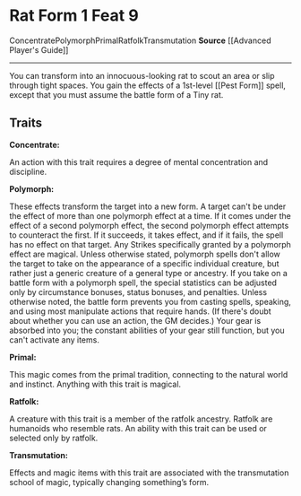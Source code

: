 ﻿---
actions: '[one-action]'
cost: null
element: null
feat: Rat Form
frequency: null
heighten_level: null
id: '1308'
level: '9'
name: Rat Form
prerequisite: null
rarity: Common
requirement: null
school: Transmutation
source: '[[DATABASE/source/Advanced Player''s Guide|Advanced Player''s Guide]]'
subcategory: null
trait:
- '[[DATABASE/trait/Concentrate|Concentrate]]'
- '[[DATABASE/trait/Polymorph|Polymorph]]'
- '[[DATABASE/trait/Primal|Primal]]'
- '[[DATABASE/trait/Ratfolk|Ratfolk]]'
- '[[DATABASE/trait/Transmutation|Transmutation]]'
trigger: null
type: Feat

---
# Rat Form <span class="action-icon">1</span> <span class="item-type">Feat 9</span>

<span class="item-trait">Concentrate</span><span class="item-trait">Polymorph</span><span class="item-trait">Primal</span><span class="item-trait">Ratfolk</span><span class="item-trait">Transmutation</span>
**Source** [[Advanced Player's Guide]]

---
You can transform into an innocuous-looking rat to scout an area or slip through tight spaces. You gain the effects of a 1st-level [[Pest Form]] spell, except that you must assume the battle form of a Tiny rat.

## Traits

**Concentrate:**

An action with this trait requires a degree of mental concentration and discipline.

**Polymorph:**

These effects transform the target into a new form. A target can't be under the effect of more than one polymorph effect at a time. If it comes under the effect of a second polymorph effect, the second polymorph effect attempts to counteract the first. If it succeeds, it takes effect, and if it fails, the spell has no effect on that target. Any Strikes specifically granted by a polymorph effect are magical. Unless otherwise stated, polymorph spells don't allow the target to take on the appearance of a specific individual creature, but rather just a generic creature of a general type or ancestry.
 If you take on a battle form with a polymorph spell, the special statistics can be adjusted only by circumstance bonuses, status bonuses, and penalties. Unless otherwise noted, the battle form prevents you from casting spells, speaking, and using most manipulate actions that require hands. (If there's doubt about whether you can use an action, the GM decides.) Your gear is absorbed into you; the constant abilities of your gear still function, but you can't activate any items.

**Primal:**

This magic comes from the primal tradition, connecting to the natural world and instinct. Anything with this trait is magical.

**Ratfolk:**

A creature with this trait is a member of the ratfolk ancestry. Ratfolk are humanoids who resemble rats. An ability with this trait can be used or selected only by ratfolk.

**Transmutation:**

Effects and magic items with this trait are associated with the transmutation school of magic, typically changing something’s form.